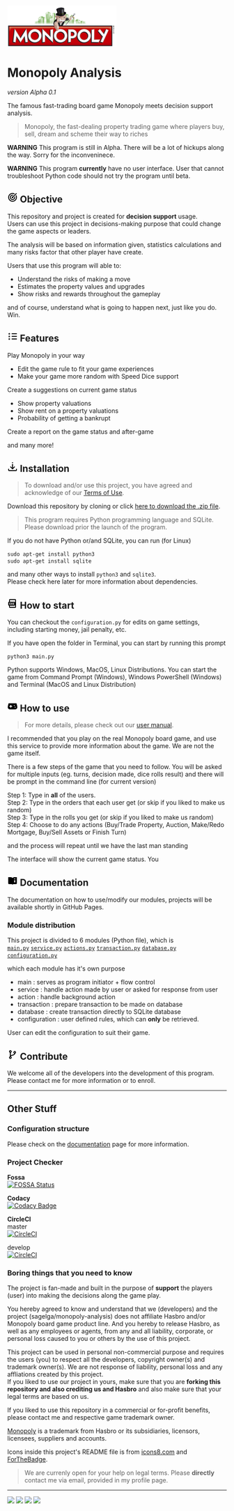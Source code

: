 ![](img/monopoly-logo.png)
# Monopoly Analysis
*version Alpha 0.1*

The famous fast-trading board game Monopoly meets decision support analysis.

> Monopoly, the fast-dealing property trading game where players buy, sell, dream and scheme their way to riches

**WARNING** This program is still in Alpha. There will be a lot of hickups along the way. Sorry for the inconveninece.

**WARNING** This program **currently** have no user interface. User that cannot troubleshoot Python code should not try the program until beta.

## ![](img/icons8-goal-24.png) Objective
This repository and project is created for **decision support** usage.<br>
Users can use this project in decisions-making purpose that could change the game aspects or leaders.

The analysis will be based on information given, statistics calculations and many risks factor that other player have create.

Users that use this program will able to:
- Understand the risks of making a move
- Estimates the property values and upgrades
- Show risks and rewards throughout the gameplay

and of course, understand what is going to happen next, just like you do. Win.

## ![](img/icons8-features-list-24.png) Features
Play Monopoly in your way
- Edit the game rule to fit your game experiences
- Make your game more random with Speed Dice support

Create a suggestions on current game status
- Show property valuations
- Show rent on a property valuations
- Probability of getting a bankrupt

Create a report on the game status and after-game

and many more!

## ![](img/icons8-downloading-updates-24.png) Installation
> To download and/or use this project, you have agreed and acknowledge of our [Terms of Use](https://github.com/sagelga/monopoly-analysis#boring-things-that-you-need-to-know).

Download this repository by cloning or click [here to download the .zip file](https://github.com/sagelga/monopoly-analysis/archive/master.zip).

> This program requires Python programming language and SQLite. Please download prior the launch of the program.

If you do not have Python or/and SQLite, you can run (for Linux)
```
sudo apt-get install python3
sudo apt-get install sqlite
```
and many other ways to install `python3` and `sqlite3`.<br>
Please check here later for more information about dependencies.

## ![](img/icons8-exe-24.png) How to start
You can checkout the `configuration.py` for edits on game settings, including starting money, jail penalty, etc.

If you have open the folder in Terminal, you can start by running this prompt
```
python3 main.py
```

Python supports Windows, MacOS, Linux Distributions. You can start the game from Command Prompt (Windows), Windows PowerShell (Windows) and Terminal (MacOS and Linux Distribution)

## ![](img/icons8-game-controller-24.png) How to use
> For more details, please check out our [user manual](https://sagelga.github.io/monopoly-analysis/).

I recommended that you play on the real Monopoly board game, and use this service to provide more information about the game. We are not the game itself.

There is a few steps of the game that you need to follow. You will be asked for multiple inputs (eg. turns, decision made, dice rolls result) and there will be prompt in the command line (for current version)

Step 1: Type in **all** of the users.<br>
Step 2: Type in the orders that each user get (or skip if you liked to make us random)<br>
Step 3: Type in the rolls you get (or skip if you liked to make us random)<br>
Step 4: Choose to do any actions (Buy/Trade Property, Auction, Make/Redo Mortgage, Buy/Sell Assets or Finish Turn)<br>

and the process will repeat until we have the last man standing

The interface will show the current game status. You

## ![](img/icons8-user-manual-24.png) Documentation
The documentation on how to use/modify our modules, projects will be available shortly in GitHub Pages.

### Module distribution
This project is divided to 6 modules (Python file), which is<br>
[`main.py`](https://github.com/sagelga/monopoly-analysis/blob/master/main.py)
[`service.py`](https://github.com/sagelga/monopoly-analysis/blob/master/service.py)
[`actions.py`](https://github.com/sagelga/monopoly-analysis/blob/master/actions.py)
[`transaction.py`](https://github.com/sagelga/monopoly-analysis/blob/master/transaction.py)
[`database.py`](https://github.com/sagelga/monopoly-analysis/blob/master/database.py)
[`configuration.py`](https://github.com/sagelga/monopoly-analysis/blob/master/configuration.py)

which each module has it's own purpose
- main          : serves as program initiator + flow control
- service       : handle action made by user or asked for response from user
- action        : handle background action
- transaction   : prepare transaction to be made on database
- database      : create transaction directly to SQLite database
- configuration : user defined rules, which can **only** be retrieved.

User can edit the configuration to suit their game.

## ![](img/icons8-code-fork-24.png) Contribute
We welcome all of the developers into the development of this program. Please contact me for more information or to enroll.

----
## Other Stuff
### Configuration structure
Please check on the [documentation](https://sagelga.github.io/monopoly-analysis) page for more information.

### Project Checker
**Fossa**<br>
[![FOSSA Status](https://app.fossa.io/api/projects/git%2Bgithub.com%2Fsagelga%2Fmonopoly-analysis.svg?type=large)](https://app.fossa.io/projects/git%2Bgithub.com%2Fsagelga%2Fmonopoly-analysis?ref=badge_large)

**Codacy**<br>
[![Codacy Badge](https://api.codacy.com/project/badge/Grade/fd8039eda0c844f6ac181689383a5dcf)](https://www.codacy.com?utm_source=github.com&amp;utm_medium=referral&amp;utm_content=sagelga/monopoly-analysis&amp;utm_campaign=Badge_Grade)

**CircleCI**<br>
master<br>
[![CircleCI](https://circleci.com/gh/sagelga/monopoly-analysis/tree/master.svg?style=svg&circle-token=ce1cb3eb8a0730306315123563fc70bc5f635969)](https://circleci.com/gh/sagelga/monopoly-analysis/tree/master)

develop<br>
[![CircleCI](https://circleci.com/gh/sagelga/monopoly-analysis/tree/develop.svg?style=svg&circle-token=ce1cb3eb8a0730306315123563fc70bc5f635969)](https://circleci.com/gh/sagelga/monopoly-analysis/tree/develop)

### Boring things that you need to know
The project is fan-made and built in the purpose of **support** the players (user) into making the decisions along the game play.

You hereby agreed to know and understand that we (developers) and the project (sagelga/monopoly-analysis) does not affiliate Hasbro and/or Monopoly board game product line. And you hereby to release Hasbro, as well as any employees or agents, from any and all liability, corporate, or personal loss caused to you or others by the use of this project.

This project can be used in personal non-commercial purpose and requires the users (you) to respect all the developers, copyright owner(s) and trademark owner(s). We are not response of liability, personal loss and any affliations created by this project.<br>
If you liked to use our project in yours, make sure that you are **forking this repository and also crediting us and Hasbro** and also make sure that your legal terms are based on us.

If you liked to use this repository in a commercial or for-profit benefits, please contact me and respective game trademark owner.

[Monopoly](https://www.hasbro.com/en-us/brands/monopoly) is a trademark from Hasbro or its subsidiaries, licensors, licensees, suppliers and accounts.<br>

Icons inside this project's README file is from [icons8.com](icons8.com) and [ForTheBadge](https://forthebadge.com).

> We are currenly open for your help on legal terms. Please **directly** contact me via email, provided in my profile page.

---

[![](https://forthebadge.com/images/badges/60-percent-of-the-time-works-every-time.svg)](https://forthebadge.com)
[![](https://forthebadge.com/images/badges/contains-cat-gifs.svg)](https://forthebadge.com)
[![](https://forthebadge.com/images/badges/made-with-python.svg)](https://forthebadge.com)
[![](https://forthebadge.com/images/badges/powered-by-netflix.svg)](https://forthebadge.com)
